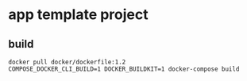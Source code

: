 # app template project

## build
```
docker pull docker/dockerfile:1.2
COMPOSE_DOCKER_CLI_BUILD=1 DOCKER_BUILDKIT=1 docker-compose build
```